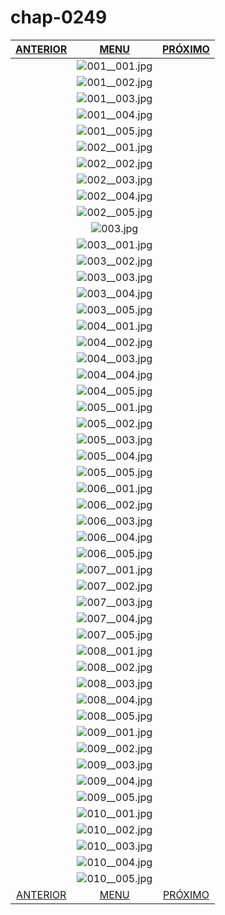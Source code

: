 # chap-0249
|[ANTERIOR](/chap-0248/readme.md)|[MENU](/readme.md)|[PRÓXIMO](/readme.md)|
 |:--:|:--:|:--:|
||![001__001.jpg](001__001.jpg)||
||![001__002.jpg](001__002.jpg)||
||![001__003.jpg](001__003.jpg)||
||![001__004.jpg](001__004.jpg)||
||![001__005.jpg](001__005.jpg)||
||![002__001.jpg](002__001.jpg)||
||![002__002.jpg](002__002.jpg)||
||![002__003.jpg](002__003.jpg)||
||![002__004.jpg](002__004.jpg)||
||![002__005.jpg](002__005.jpg)||
||![003.jpg](003.jpg)||
||![003__001.jpg](003__001.jpg)||
||![003__002.jpg](003__002.jpg)||
||![003__003.jpg](003__003.jpg)||
||![003__004.jpg](003__004.jpg)||
||![003__005.jpg](003__005.jpg)||
||![004__001.jpg](004__001.jpg)||
||![004__002.jpg](004__002.jpg)||
||![004__003.jpg](004__003.jpg)||
||![004__004.jpg](004__004.jpg)||
||![004__005.jpg](004__005.jpg)||
||![005__001.jpg](005__001.jpg)||
||![005__002.jpg](005__002.jpg)||
||![005__003.jpg](005__003.jpg)||
||![005__004.jpg](005__004.jpg)||
||![005__005.jpg](005__005.jpg)||
||![006__001.jpg](006__001.jpg)||
||![006__002.jpg](006__002.jpg)||
||![006__003.jpg](006__003.jpg)||
||![006__004.jpg](006__004.jpg)||
||![006__005.jpg](006__005.jpg)||
||![007__001.jpg](007__001.jpg)||
||![007__002.jpg](007__002.jpg)||
||![007__003.jpg](007__003.jpg)||
||![007__004.jpg](007__004.jpg)||
||![007__005.jpg](007__005.jpg)||
||![008__001.jpg](008__001.jpg)||
||![008__002.jpg](008__002.jpg)||
||![008__003.jpg](008__003.jpg)||
||![008__004.jpg](008__004.jpg)||
||![008__005.jpg](008__005.jpg)||
||![009__001.jpg](009__001.jpg)||
||![009__002.jpg](009__002.jpg)||
||![009__003.jpg](009__003.jpg)||
||![009__004.jpg](009__004.jpg)||
||![009__005.jpg](009__005.jpg)||
||![010__001.jpg](010__001.jpg)||
||![010__002.jpg](010__002.jpg)||
||![010__003.jpg](010__003.jpg)||
||![010__004.jpg](010__004.jpg)||
||![010__005.jpg](010__005.jpg)||
|[ANTERIOR](/chap-0248/readme.md)|[MENU](/readme.md)|[PRÓXIMO](/readme.md)|
